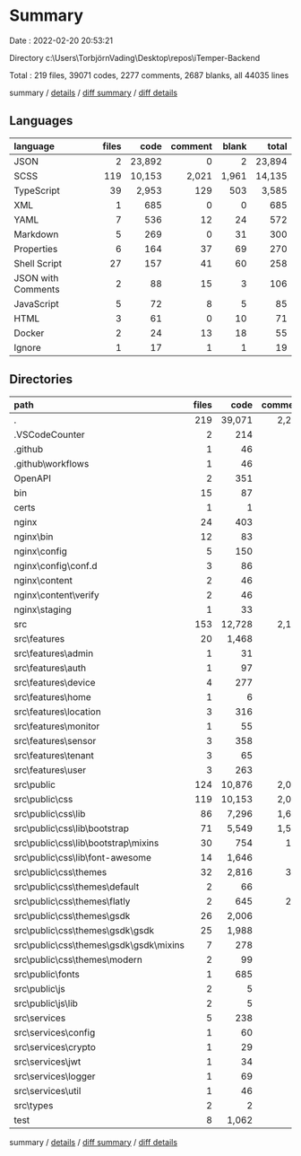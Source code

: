 # Summary

Date : 2022-02-20 20:53:21

Directory c:\Users\TorbjörnVading\Desktop\repos\iTemper-Backend

Total : 219 files,  39071 codes, 2277 comments, 2687 blanks, all 44035 lines

summary / [details](details.md) / [diff summary](diff.md) / [diff details](diff-details.md)

## Languages
| language | files | code | comment | blank | total |
| :--- | ---: | ---: | ---: | ---: | ---: |
| JSON | 2 | 23,892 | 0 | 2 | 23,894 |
| SCSS | 119 | 10,153 | 2,021 | 1,961 | 14,135 |
| TypeScript | 39 | 2,953 | 129 | 503 | 3,585 |
| XML | 1 | 685 | 0 | 0 | 685 |
| YAML | 7 | 536 | 12 | 24 | 572 |
| Markdown | 5 | 269 | 0 | 31 | 300 |
| Properties | 6 | 164 | 37 | 69 | 270 |
| Shell Script | 27 | 157 | 41 | 60 | 258 |
| JSON with Comments | 2 | 88 | 15 | 3 | 106 |
| JavaScript | 5 | 72 | 8 | 5 | 85 |
| HTML | 3 | 61 | 0 | 10 | 71 |
| Docker | 2 | 24 | 13 | 18 | 55 |
| Ignore | 1 | 17 | 1 | 1 | 19 |

## Directories
| path | files | code | comment | blank | total |
| :--- | ---: | ---: | ---: | ---: | ---: |
| . | 219 | 39,071 | 2,277 | 2,687 | 44,035 |
| .VSCodeCounter | 2 | 214 | 0 | 13 | 227 |
| .github | 1 | 46 | 2 | 7 | 55 |
| .github\workflows | 1 | 46 | 2 | 7 | 55 |
| OpenAPI | 2 | 351 | 0 | 6 | 357 |
| bin | 15 | 87 | 46 | 35 | 168 |
| certs | 1 | 1 | 1 | 1 | 3 |
| nginx | 24 | 403 | 45 | 116 | 564 |
| nginx\bin | 12 | 83 | 16 | 33 | 132 |
| nginx\config | 5 | 150 | 15 | 60 | 225 |
| nginx\config\conf.d | 3 | 86 | 6 | 32 | 124 |
| nginx\content | 2 | 46 | 0 | 6 | 52 |
| nginx\content\verify | 2 | 46 | 0 | 6 | 52 |
| nginx\staging | 1 | 33 | 0 | 4 | 37 |
| src | 153 | 12,728 | 2,153 | 2,371 | 17,252 |
| src\features | 20 | 1,468 | 61 | 283 | 1,812 |
| src\features\admin | 1 | 31 | 0 | 6 | 37 |
| src\features\auth | 1 | 97 | 1 | 9 | 107 |
| src\features\device | 4 | 277 | 7 | 45 | 329 |
| src\features\home | 1 | 6 | 0 | 6 | 12 |
| src\features\location | 3 | 316 | 12 | 54 | 382 |
| src\features\monitor | 1 | 55 | 10 | 22 | 87 |
| src\features\sensor | 3 | 358 | 17 | 68 | 443 |
| src\features\tenant | 3 | 65 | 2 | 21 | 88 |
| src\features\user | 3 | 263 | 12 | 52 | 327 |
| src\public | 124 | 10,876 | 2,029 | 1,969 | 14,874 |
| src\public\css | 119 | 10,153 | 2,021 | 1,961 | 14,135 |
| src\public\css\lib | 86 | 7,296 | 1,614 | 1,333 | 10,243 |
| src\public\css\lib\bootstrap | 71 | 5,549 | 1,562 | 1,278 | 8,389 |
| src\public\css\lib\bootstrap\mixins | 30 | 754 | 166 | 122 | 1,042 |
| src\public\css\lib\font-awesome | 14 | 1,646 | 44 | 48 | 1,738 |
| src\public\css\themes | 32 | 2,816 | 395 | 610 | 3,821 |
| src\public\css\themes\default | 2 | 66 | 20 | 29 | 115 |
| src\public\css\themes\flatly | 2 | 645 | 290 | 267 | 1,202 |
| src\public\css\themes\gsdk | 26 | 2,006 | 59 | 276 | 2,341 |
| src\public\css\themes\gsdk\gsdk | 25 | 1,988 | 53 | 270 | 2,311 |
| src\public\css\themes\gsdk\gsdk\mixins | 7 | 278 | 6 | 40 | 324 |
| src\public\css\themes\modern | 2 | 99 | 26 | 38 | 163 |
| src\public\fonts | 1 | 685 | 0 | 0 | 685 |
| src\public\js | 2 | 5 | 6 | 0 | 11 |
| src\public\js\lib | 2 | 5 | 6 | 0 | 11 |
| src\services | 5 | 238 | 28 | 52 | 318 |
| src\services\config | 1 | 60 | 5 | 13 | 78 |
| src\services\crypto | 1 | 29 | 3 | 8 | 40 |
| src\services\jwt | 1 | 34 | 1 | 9 | 44 |
| src\services\logger | 1 | 69 | 15 | 14 | 98 |
| src\services\util | 1 | 46 | 4 | 8 | 58 |
| src\types | 2 | 2 | 0 | 0 | 2 |
| test | 8 | 1,062 | 0 | 88 | 1,150 |

summary / [details](details.md) / [diff summary](diff.md) / [diff details](diff-details.md)